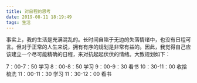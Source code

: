 ```yaml
---
title: 对日程的思考
date: 2019-08-11 18:19:49
tags: 生活
---
```


事实上，我的生活是充满混乱的。长时间自陷于无边的失落情绪中，也没有日程可言。但对于正常的人生来说，拥有有序的规划是非常有益的。因此，我觉得自己应该建立一个尽可能精确的日程，来对抗起起伏伏的情绪。大致规划如下：


7：00-7：50  学习
8：00-8：50  学习
9：00-9：30  看书
10：30-11：00  收拾梳洗
11：00-11：30  学习
11：30-12：00  看书
